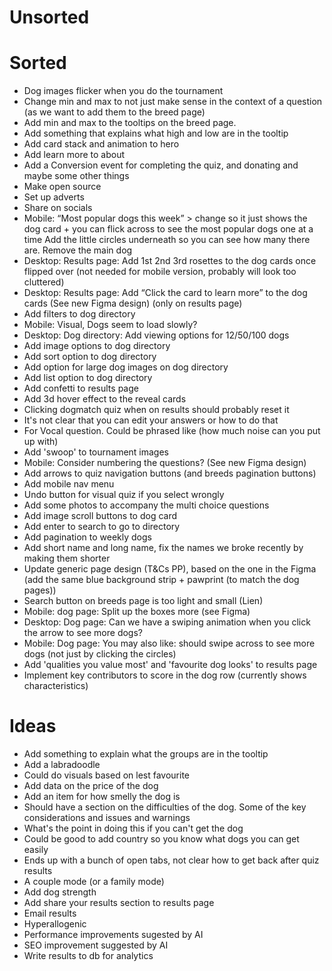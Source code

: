 # Unsorted

# Sorted

- Dog images flicker when you do the tournament
- Change min and max to not just make sense in the context of a question (as we want to add them to the breed page)
- Add min and max to the tooltips on the breed page.
- Add something that explains what high and low are in the tooltip
- Add card stack and animation to hero
- Add learn more to about
- Add a Conversion event for completing the quiz, and donating and maybe some other things
- Make open source
- Set up adverts
- Share on socials
- Mobile: “Most popular dogs this week” > change so it just shows the dog card + you can flick across to see the most popular dogs one at a time Add the little circles underneath so you can see how many there are. Remove the main dog
- Desktop: Results page: Add 1st 2nd 3rd rosettes to the dog cards once flipped over (not needed for mobile version, probably will look too cluttered)
- Desktop: Results page: Add “Click the card to learn more” to the dog cards (See new Figma design) (only on results page)
- Add filters to dog directory
- Mobile: Visual, Dogs seem to load slowly?
- Desktop: Dog directory: Add viewing options for 12/50/100 dogs
- Add image options to dog directory
- Add sort option to dog directory
- Add option for large dog images on dog directory
- Add list option to dog directory
- Add confetti to results page
- Add 3d hover effect to the reveal cards
- Clicking dogmatch quiz when on results should probably reset it
- It's not clear that you can edit your answers or how to do that
- For Vocal question. Could be phrased like (how much noise can you put up with)
- Add 'swoop' to tournament images
- Mobile: Consider numbering the questions? (See new Figma design)
- Add arrows to quiz navigation buttons (and breeds pagination buttons)
- Add mobile nav menu
- Undo button for visual quiz if you select wrongly
- Add some photos to accompany the multi choice questions
- Add image scroll buttons to dog card
- Add enter to search to go to directory
- Add pagination to weekly dogs
- Add short name and long name, fix the names we broke recently by making them shorter
- Update generic page design (T&Cs PP), based on the one in the Figma (add the same blue background strip + pawprint (to match the dog pages))
- Search button on breeds page is too light and small (Lien)
- Mobile: dog page: Split up the boxes more (see Figma)
- Desktop: Dog page: Can we have a swiping animation when you click the arrow to see more dogs?
- Mobile: Dog page: You may also like: should swipe across to see more dogs (not just by clicking the circles)
- Add 'qualities you value most' and 'favourite dog looks' to results page
- Implement key contributors to score in the dog row (currently shows characteristics)

# Ideas

- Add something to explain what the groups are in the tooltip
- Add a labradoodle
- Could do visuals based on lest favourite
- Add data on the price of the dog
- Add an item for how smelly the dog is
- Should have a section on the difficulties of the dog. Some of the key considerations and issues and warnings
- What's the point in doing this if you can't get the dog
- Could be good to add country so you know what dogs you can get easily
- Ends up with a bunch of open tabs, not clear how to get back after quiz results
- A couple mode (or a family mode)
- Add dog strength
- Add share your results section to results page
- Email results
- Hyperallogenic
- Performance improvements sugested by AI
- SEO improvement suggested by AI
- Write results to db for analytics
